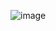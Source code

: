 ![image](https://user-images.githubusercontent.com/51853700/134800949-29cb2624-e20c-4d16-b06b-6dcb7da00750.png)
